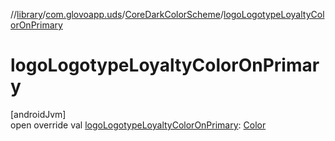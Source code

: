 //[library](../../../index.md)/[com.glovoapp.uds](../index.md)/[CoreDarkColorScheme](index.md)/[logoLogotypeLoyaltyColorOnPrimary](logo-logotype-loyalty-color-on-primary.md)

# logoLogotypeLoyaltyColorOnPrimary

[androidJvm]\
open override val [logoLogotypeLoyaltyColorOnPrimary](logo-logotype-loyalty-color-on-primary.md): [Color](https://developer.android.com/reference/kotlin/androidx/compose/ui/graphics/Color.html)
